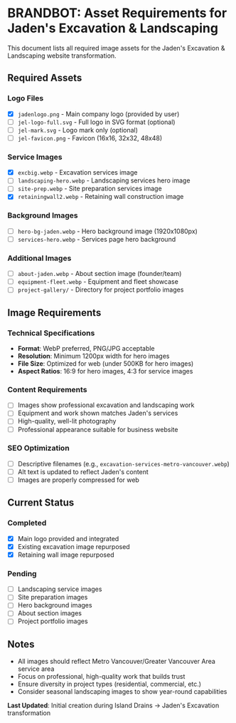 # BRANDBOT: Asset Requirements for Jaden's Excavation & Landscaping

This document lists all required image assets for the Jaden's Excavation & Landscaping website transformation.

## Required Assets

### Logo Files
- [x] `jadenlogo.png` - Main company logo (provided by user)
- [ ] `jel-logo-full.svg` - Full logo in SVG format (optional)
- [ ] `jel-mark.svg` - Logo mark only (optional)
- [ ] `jel-favicon.png` - Favicon (16x16, 32x32, 48x48)

### Service Images
- [x] `excbig.webp` - Excavation services image
- [ ] `landscaping-hero.webp` - Landscaping services hero image
- [ ] `site-prep.webp` - Site preparation services image
- [x] `retainingwall2.webp` - Retaining wall construction image

### Background Images
- [ ] `hero-bg-jaden.webp` - Hero background image (1920x1080px)
- [ ] `services-hero.webp` - Services page hero background

### Additional Images
- [ ] `about-jaden.webp` - About section image (founder/team)
- [ ] `equipment-fleet.webp` - Equipment and fleet showcase
- [ ] `project-gallery/` - Directory for project portfolio images

## Image Requirements

### Technical Specifications
- **Format**: WebP preferred, PNG/JPG acceptable
- **Resolution**: Minimum 1200px width for hero images
- **File Size**: Optimized for web (under 500KB for hero images)
- **Aspect Ratios**: 16:9 for hero images, 4:3 for service images

### Content Requirements
- [ ] Images show professional excavation and landscaping work
- [ ] Equipment and work shown matches Jaden's services
- [ ] High-quality, well-lit photography
- [ ] Professional appearance suitable for business website

### SEO Optimization
- [ ] Descriptive filenames (e.g., `excavation-services-metro-vancouver.webp`)
- [ ] Alt text is updated to reflect Jaden's content
- [ ] Images are properly compressed for web

## Current Status

### Completed
- [x] Main logo provided and integrated
- [x] Existing excavation image repurposed
- [x] Retaining wall image repurposed

### Pending
- [ ] Landscaping service images
- [ ] Site preparation images
- [ ] Hero background images
- [ ] About section images
- [ ] Project portfolio images

## Notes

- All images should reflect Metro Vancouver/Greater Vancouver Area service area
- Focus on professional, high-quality work that builds trust
- Ensure diversity in project types (residential, commercial, etc.)
- Consider seasonal landscaping images to show year-round capabilities

**Last Updated**: Initial creation during Island Drains → Jaden's Excavation transformation 